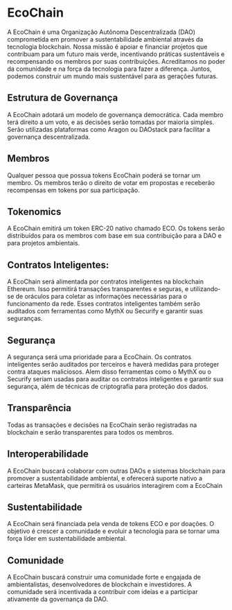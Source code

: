 # EcoChain
A EcoChain é uma Organização Autônoma Descentralizada (DAO) comprometida em promover a sustentabilidade ambiental através da tecnologia blockchain. Nossa missão é apoiar e financiar projetos que contribuam para um futuro mais verde, incentivando práticas sustentáveis e recompensando os membros por suas contribuições. Acreditamos no poder da comunidade e na força da tecnologia para fazer a diferença. Juntos, podemos construir um mundo mais sustentável para as gerações futuras.

## Estrutura de Governança
A EcoChain adotará um modelo de governança democrática. Cada membro terá direito a um voto, e as decisões serão tomadas por maioria simples. Serão utilizadas plataformas como Aragon ou DAOstack para facilitar a governança descentralizada.
## Membros
Qualquer pessoa que possua tokens EcoChain poderá se tornar um membro. Os membros terão o direito de votar em propostas e receberão recompensas em tokens por sua participação.
## Tokenomics
A EcoChain emitirá um token ERC-20 nativo chamado ECO. Os tokens serão distribuídos para os membros com base em sua contribuição para a DAO e para projetos ambientais.
## Contratos Inteligentes: 
A EcoChain será alimentada por contratos inteligentes na blockchain Ethereum. Isso permitirá transações transparentes e seguras, e utilizando-se de oráculos para coletar as informações necessárias para o funcionamento da rede. Esses contratos inteligentes também serão auditados com ferramentas como MythX ou Securify e garantir suas seguranças.
## Segurança
A segurança será uma prioridade para a EcoChain. Os contratos inteligentes serão auditados por terceiros e haverá medidas para proteger contra ataques maliciosos. Alem disso ferramentas como o MythX ou o Securify seriam usadas para auditar os contratos inteligentes e garantir sua segurança, além de técnicas de criptografia para proteção dos dados.
## Transparência
Todas as transações e decisões na EcoChain serão registradas na blockchain e serão transparentes para todos os membros.
## Interoperabilidade
A EcoChain buscará colaborar com outras DAOs e sistemas blockchain para promover a sustentabilidade ambiental, e oferecerá suporte nativo a carteiras MetaMask, que permitirá os usuários interagirem com a EcoChain
## Sustentabilidade
A EcoChain será financiada pela venda de tokens ECO e por doações. O objetivo é crescer a comunidade e evoluir a tecnologia para se tornar uma força líder em sustentabilidade ambiental.
## Comunidade
A EcoChain buscará construir uma comunidade forte e engajada de ambientalistas, desenvolvedores de blockchain e investidores. A comunidade será incentivada a contribuir com ideias e a participar ativamente da governança da DAO.
